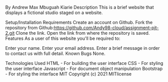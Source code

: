 
By Andrew Max Mbuguah Kiarie
Description
 This is a brief website that displays a fictional studio staged on a website.

Setup/Installation Requirements
Create an account on Github.
Fork the repository from Github:https://github.com/Andy98-cloud/assignment-pjt-2.git
Clone the link.
Open the link from where the repository is saved.
Features
As a user of this website you'll be required to:

Enter your name.
Enter your email address.
Enter a brief message in order to contact us with full detail.
Known Bugs
None.

Technologies Used
HTML - For building the user interface
CSS - For styling the user interface
Javascript - For document object manipulation
Bootstrap - For styling the interface
MIT Copyright (c) 2021 MITlicense
